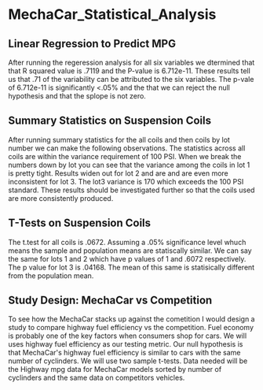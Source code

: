 # MechaCar_Statistical_Analysis
## Linear Regression to Predict MPG
After running the regeression analysis for all six variables we dtermined that that R squared value is .7119 and the P-value is 6.712e-11. These results tell us that .71 of the variability can be attributed to the six variables. The p-vale of 6.712e-11 is significantly <.05% and the that we can reject the null hypothesis and that the splope is not zero.
## Summary Statistics on Suspension Coils
After running summary statistics for the all coils and then coils by lot number we can make the following observations. The statistics across all coils are within the variance requirement of 100 PSI. When we break the numbers down by lot you can see that the variance among the coils in lot 1 is pretty tight. Results widen out for lot 2 and are and are even more inconsistent for lot 3. The lot3 variance is 170 which exceeds the 100 PSI standard. These results should be investigated further so that the coils used are more consistently produced.
## T-Tests on Suspension Coils
The t.test for all coils is .0672. Assuming a .05% significance level whuch means the sample and population means are statiscally similar. We can say the same for lots 1 and 2 which have p values of 1 and .6072 respectively. The p value for lot 3 is .04168. The mean of this same is statisically different from the population mean.
## Study Design: MechaCar vs Competition
To see how the MechaCar stacks up against the cometition I would design a study to compare highway fuel efficiency vs the competition. Fuel economy is probably one of the key factors when consumers shop for cars.
We will uses highway fuel efficiency as our testing metric.
Our null hypothesis is that MechaCar's highway fuel efficiency is similar to cars with the same number of cyclinders.
We will use two sample t-tests.
Data needed will be the Highway mpg data for MechaCar models sorted by number of cyclinders and the same data on competitors vehicles. 
